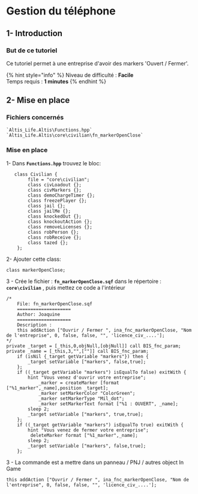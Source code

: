 # Gestion du téléphone

## 1- Introduction <a id="bkmrk-page-title"></a>

### **But de ce tutoriel**

Ce tutoriel permet à une entreprise d'avoir des markers 'Ouvert / Fermer'.



{% hint style="info" %}
Niveau de difficulté : **Facile**  
Temps requis : **1 minutes**
{% endhint %}

## 2- Mise en place <a id="bkmrk-page-title"></a>

### **Fichiers concernés**  

	`Altis_Life.Altis\Functions.hpp`
	`Altis_Life.Altis\core\civilian\fn_markerOpenClose`

### **Mise en place**

1- Dans **`Functions.hpp`** trouvez le bloc:

```sqf
   class Civilian {
        file = "core\civilian";
        class civLoadout {};
        class civMarkers {};
        class demoChargeTimer {};
        class freezePlayer {};
        class jail {};
        class jailMe {};
        class knockedOut {};
        class knockoutAction {};
        class removeLicenses {};
        class robPerson {};
        class robReceive {};
        class tazed {};
    };
```

2- Ajouter cette class:

```sqf
class markerOpenClose;
```
3 - Crée le fichier : **`fn_markerOpenClose.sqf`** dans le répertoire : **`core\civilian`** , puis mettez ce code a l'intérieur
```text
/*
    File: fn_markerOpenClose.sqf
    ====================
    Author: Joaquine
    ====================
    Description :
	this addAction ["Ouvrir / Fermer ", ina_fnc_markerOpenClose, "Nom de l'entreprise", 0, false, false, "", 'licence_civ_....'];
*/
private _target = [_this,0,objNull,[objNull]] call BIS_fnc_param;
private _name = [_this,3,"",[""]] call BIS_fnc_param;
	if (isNil {_target getVariable "markers"}) then {
		_target setVariable ["markers", false,true];
	};
	if ((_target getVariable "markers") isEqualTo false) exitWith {
		hint "Vous venez d'ouvrir votre entreprise";
			_marker = createMarker [format ["%1_marker",_name],position _target];
            _marker setMarkerColor "ColorGreen";
            _marker setMarkerType "Mil_dot";
            _marker setMarkerText format ["%1 : OUVERT", _name];
		sleep 2;
		_target setVariable ["markers", true,true];
	};
	if ((_target getVariable "markers") isEqualTo true) exitWith {
		hint "Vous venez de fermer votre entreprise";
		 deleteMarker format ["%1_marker",_name];
		sleep 2;
		_target setVariable ["markers", false,true];
	};
```

3 - La commande est a mettre dans un panneau / PNJ / autres object In Game
```sqf
this addAction ["Ouvrir / Fermer ", ina_fnc_markerOpenClose, "Nom de l'entreprise", 0, false, false, "", 'licence_civ_....'];
```




